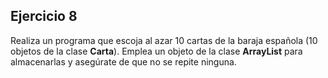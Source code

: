 ## Ejercicio 8
>
Realiza un programa que escoja al azar 10 cartas de la baraja española
(10 objetos de la clase **Carta**). Emplea un objeto de la clase **ArrayList** para
almacenarlas y asegúrate de que no se repite ninguna.
